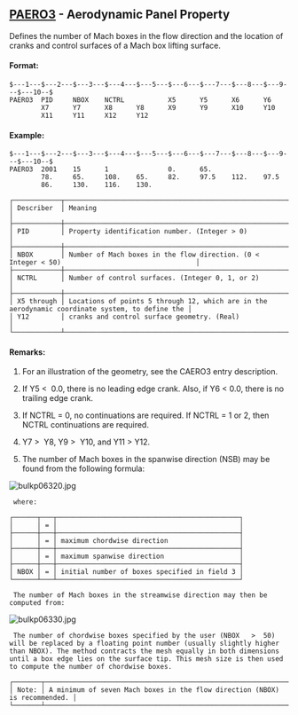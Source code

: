 ## [PAERO3](https://help.hexagonmi.com/bundle/MSC_Nastran_2022.4/page/Nastran_Combined_Book/qrg/bulkp/TOC.PAERO3.xhtml) - Aerodynamic Panel Property

Defines the number of Mach boxes in the flow direction and the location of cranks and control surfaces of a Mach box lifting surface.

#### Format:

```nastran
$---1---$---2---$---3---$---4---$---5---$---6---$---7---$---8---$---9---$---10--$
PAERO3  PID     NBOX    NCTRL           X5      Y5      X6      Y6              
        X7      Y7      X8      Y8      X9      Y9      X10     Y10             
        X11     Y11     X12     Y12                                             
```
#### Example:

```nastran
$---1---$---2---$---3---$---4---$---5---$---6---$---7---$---8---$---9---$---10--$
PAERO3  2001    15      1               0.      65.                             
        78.     65.     108.    65.     82.     97.5    112.    97.5            
        86.     130.    116.    130.                                            
```
```text
┌────────────┬─────────────────────────────────────────────────────────────────────────────────────────────────┐
│ Describer  │ Meaning                                                                                         │
├────────────┼─────────────────────────────────────────────────────────────────────────────────────────────────┤
│ PID        │ Property identification number. (Integer > 0)                                                   │
├────────────┼─────────────────────────────────────────────────────────────────────────────────────────────────┤
│ NBOX       │ Number of Mach boxes in the flow direction. (0 < Integer < 50)                                  │
├────────────┼─────────────────────────────────────────────────────────────────────────────────────────────────┤
│ NCTRL      │ Number of control surfaces. (Integer 0, 1, or 2)                                                │
├────────────┼─────────────────────────────────────────────────────────────────────────────────────────────────┤
│ X5 through │ Locations of points 5 through 12, which are in the aerodynamic coordinate system, to define the │
│ Y12        │ cranks and control surface geometry. (Real)                                                     │
└────────────┴─────────────────────────────────────────────────────────────────────────────────────────────────┘
```
#### Remarks:

1. For an illustration of the geometry, see the CAERO3 entry description.

2. If Y5  <  0.0, there is no leading edge crank. Also, if Y6  <  0.0, there is no trailing edge crank.

3. If NCTRL = 0, no continuations are required. If NCTRL = 1 or 2, then NCTRL continuations are required.

4. Y7  >  Y8, Y9  >  Y10, and Y11  >  Y12.

5. The number of Mach boxes in the spanwise direction (NSB) may be found from the following formula:

![bulkp06320.jpg](https://help-be.hexagonmi.com/bundle/MSC_Nastran_2022.4/page/Nastran_Combined_Book/qrg/bulkp/../../../assets/bulkp06320.jpg?_LANG=enus)  

     where:

```text
┌──────┬───┬──────────────────────────────────────────────┐
│      │ = │                                              │
├──────┼───┼──────────────────────────────────────────────┤
│      │ = │ maximum chordwise direction                  │
├──────┼───┼──────────────────────────────────────────────┤
│      │ = │ maximum spanwise direction                   │
├──────┼───┼──────────────────────────────────────────────┤
│ NBOX │ = │ initial number of boxes specified in field 3 │
└──────┴───┴──────────────────────────────────────────────┘
```
     The number of Mach boxes in the streamwise direction may then be computed from:

![bulkp06330.jpg](https://help-be.hexagonmi.com/bundle/MSC_Nastran_2022.4/page/Nastran_Combined_Book/qrg/bulkp/../../../assets/bulkp06330.jpg?_LANG=enus)  

     The number of chordwise boxes specified by the user (NBOX   >  50) will be replaced by a floating point number (usually slightly higher than NBOX). The method contracts the mesh equally in both dimensions until a box edge lies on the surface tip. This mesh size is then used to compute the number of chordwise boxes.

```text
┌───────┬────────────────────────────────────────────────────────────────────────────┐
│ Note: │ A minimum of seven Mach boxes in the flow direction (NBOX) is recommended. │
└───────┴────────────────────────────────────────────────────────────────────────────┘
```
